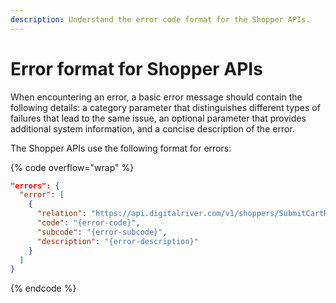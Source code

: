 ```yaml
---
description: Understand the error code format for the Shopper APIs.
---
```


# Error format for Shopper APIs

When encountering an error, a basic error message should contain the following details: a category parameter that distinguishes different types of failures that lead to the same issue, an optional parameter that provides additional system information, and a concise description of the error.

The Shopper APIs use the following format for errors:

{% code overflow="wrap" %}
```json
"errors": {
  "error": [
    {
      "relation": "https://api.digitalriver.com/v1/shoppers/SubmitCartResource",
      "code": "{error-code}",
      "subcode": "{error-subcode}",
      "description": "{error-description}"
    }
  ]
}
```
{% endcode %}
